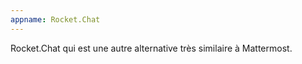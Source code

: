 ```yaml
---
appname: Rocket.Chat
---
```


Rocket.Chat qui est une autre alternative très similaire à Mattermost.
